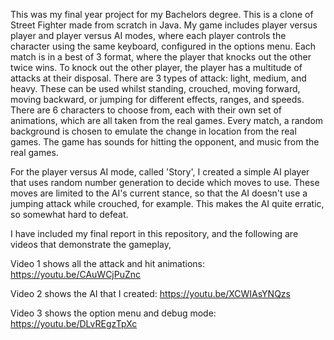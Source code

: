 This was my final year project for my Bachelors degree. This is a clone of Street Fighter made from scratch in Java. My game includes player versus player and player versus AI modes, where each player controls the character using the same keyboard, configured in the options menu. Each match is in a best of 3 format, where the player that knocks out the other twice wins. To knock out the other player, the player has a multitude of attacks at their disposal. There are 3 types of attack: light, medium, and heavy. These can be used whilst standing, crouched, moving forward, moving backward, or jumping for different effects, ranges, and speeds. There are 6 characters to choose from, each with their own set of animations, which are all taken from the real games. Every match, a random background is chosen to emulate the change in location from the real games. The game has sounds for hitting the opponent, and music from the real games.

For the player versus AI mode, called 'Story', I created a simple AI player that uses random number generation to decide which moves to use. These moves are limited to the AI's current stance, so that the AI doesn't use a jumping attack while crouched, for example. This makes the AI quite erratic, so somewhat hard to defeat.

I have included my final report in this repository, and the following are videos that demonstrate the gameplay,

Video 1 shows all the attack and hit animations:  https://youtu.be/CAuWCjPuZnc

Video 2 shows the AI that I created: https://youtu.be/XCWIAsYNQzs

Video 3 shows the option menu and debug mode: https://youtu.be/DLvREgzTpXc
